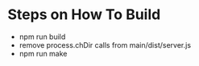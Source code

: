 # Steps on How To Build

- npm run build
- remove process.chDir calls from main/dist/server.js
- npm run make
